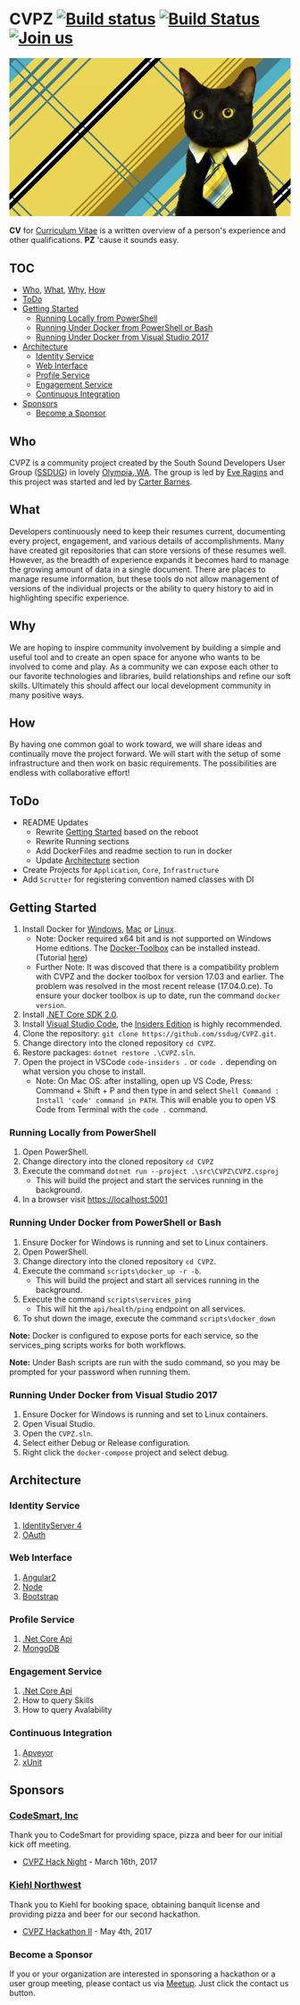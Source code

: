 # CVPZ [![Build status](https://ci.appveyor.com/api/projects/status/rwvr7jl20nw00eiu/branch/master?svg=true)](https://ci.appveyor.com/project/ssdugadmin21923/cvpz/branch/master) [![Build Status](https://travis-ci.org/ssdug/CVPZ.svg?branch=master)](https://travis-ci.org/ssdug/CVPZ) [![Join us](https://wt-3f533296d128037c9af8381221f78dd6-0.sandbox.auth0-extend.com/webtask-slackin/badge.svg)](https://wt-3f533296d128037c9af8381221f78dd6-0.sandbox.auth0-extend.com/webtask-slackin/ssdug-slackin/)


![CVPZ](docs/images/buisness_cat.jpg?raw=true "CVPZ")

**CV** for [Curriculum Vitae](https://en.wikipedia.org/wiki/Curriculum_vitae) is a written overview of a person's experience and other qualifications. **PZ** 'cause it sounds easy.

## TOC

- [Who](#who), [What](#what), [Why](#why), [How](#how)
- [ToDo](#todo)
- [Getting Started](#getting-started)
  - [Running Locally from PowerShell](#running-locally-from-powershell)
  - [Running Under Docker from PowerShell or Bash](#running-under-docker-from-powershell-or-bash)
  - [Running Under Docker from Visual Studio 2017](#running-under-docker-from-visual-studio-2017)
- [Architecture](#architecture)
  - [Identity Service](#identity-service)
  - [Web Interface](#web-interface)
  - [Profile Service](#profile-service)
  - [Engagement Service](#engagement-service)
  - [Continuous Integration](#continuous-integration)
- [Sponsors](#sponsors)
  - [Become a Sponsor](#become-a-sponsor)

## Who

CVPZ is a community project created by the South Sound Developers User Group ([SSDUG](http://ssdug.org)) in lovely [Olympia, WA](http://olympiawa.gov/). The group is led by [Eve Ragins](https://github.com/emragins) and this project was started and led by [Carter Barnes](https://github.com/CarBar).

## What

Developers continuously need to keep their resumes current, documenting every project, engagement, and various details of accomplishments.  Many have created git repositories that can store versions of these resumes well. However, as the breadth of experience expands it becomes hard to manage the growing amount of data in a single document. There are places to manage resume information, but these tools do not allow management of versions of the individual projects or the ability to query history to aid in highlighting specific experience.

## Why

We are hoping to inspire community involvement by building a simple and useful tool and to create an open space for anyone who wants to be involved to come and play. As a community we can expose each other to our favorite technologies and libraries, build relationships and refine our soft skills. Ultimately this should affect our local development community in many positive ways.

## How

By having one common goal to work toward, we will share ideas and continually move the project forward.  We will start with the setup of some infrastructure and then work on basic requirements.  The possibilities are endless with collaborative effort!

## ToDo

- README Updates
  - Rewrite [Getting Started](#getting-started) based on the reboot
  - Rewrite Running sections
  - Add DockerFiles and readme section to run in docker
  - Update [Architecture](#architecture) section
- Create Projects for `Application`, `Core`, `Infrastructure`
- Add `Scrutter` for registering convention named classes with DI

## Getting Started

1. Install Docker for [Windows](https://download.docker.com/win/beta/InstallDocker.msi), [Mac](https://download.docker.com/mac/beta/Docker.dmg) or [Linux](https://docs.docker.com/engine/installation/linux/).
    - Note: Docker required x64 bit and is not supported on Windows Home editions. The [Docker-Toolbox](https://www.docker.com/products/docker-toolbox) can be installed instead. (Tutorial [here](https://docs.docker.com/toolbox/toolbox_install_windows))
    - Further Note: It was discoved that there is a compatibility problem with CVPZ and the docker toolbox for version 17.03 and earlier.  The problem was resolved in the most recent release (17.04.0.ce).  To ensure your docker toolbox is up to date, run the command `docker version`.
1. Install [.NET Core SDK 2.0](https://www.microsoft.com/net/download/core).
1. Install [Visual Studio Code](https://code.visualstudio.com/), the [Insiders Edition](https://code.visualstudio.com/insiders) is highly recommended.
1. Clone the repository: `git clone https://github.com/ssdug/CVPZ.git`.
1. Change directory into the cloned repository `cd CVPZ`.
1. Restore packages: `dotnet restore .\CVPZ.sln`.
1. Open the project in VSCode `code-insiders .` or `code .` depending on what version you chose to install.
    - Note: On Mac OS: after installing, open up VS Code, Press: Command + Shift + P and then type in and select `Shell Command : Install 'code' command in PATH`.  This will enable you to open VS Code from Terminal with the `code .` command.


### Running Locally from PowerShell

1. Open PowerShell.
1. Change directory into the cloned repository `cd CVPZ`
1. Execute the command `dotnet run --project .\src\CVPZ\CVPZ.csproj`
    - This will build the project and start the services running in the background.
1. In a browser visit <https://localhost:5001>

### Running Under Docker from PowerShell or Bash

1. Ensure Docker for Windows is running and set to Linux containers.
1. Open PowerShell.
1. Change directory into the cloned repository `cd CVPZ`.
1. Execute the command `scripts\docker_up -r -b`.
	- This will build the project and start all services running in the background.
1. Execute the command `scripts\services_ping`
	- This will hit the `api/health/ping` endpoint on all services.
1. To shut down the image, execute the command `scripts\docker_down`

**Note:** Docker is configured to expose ports for each service, so the services_ping scripts works for both workflows.

**Note:** Under Bash scripts are run with the sudo command, so you may be prompted for your password when running them.

### Running Under Docker from Visual Studio 2017

1. Ensure Docker for Windows is running and set to Linux containers.
1. Open Visual Studio.
1. Open the `CVPZ.sln`.
1. Select either Debug or Release configuration.
1. Right click the `docker-compose` project and select debug.

## Architecture

### Identity Service

1. [IdentityServer 4](https://github.com/IdentityServer/IdentityServer4)
1. [OAuth](https://oauth.net/2/)

### Web Interface

1. [Angular2](http://learnangular2.com/)
1. [Node](https://nodejs.org/en/)
1. [Bootstrap](https://v4-alpha.getbootstrap.com/)

### Profile Service

1. [.Net Core Api](https://docs.microsoft.com/en-us/dotnet/core/api/)
1. [MongoDB](https://www.mongodb.com/)

### Engagement Service

1. [.Net Core Api](https://docs.microsoft.com/en-us/dotnet/core/api/)
1. How to query Skills
1. How to query Avalability

### Continuous Integration

1. [Apveyor](https://www.appveyor.com/)
1. [xUnit](https://xunit.github.io/)

## Sponsors

### [CodeSmart, Inc](http://codesmartinc.com/)

Thank you to CodeSmart for providing space, pizza and beer for our initial kick off meeting.

- [CVPZ Hack Night](https://www.meetup.com/ssdevelopers/events/238255202/) - March 16th, 2017

### [Kiehl Northwest](http://kiehlnorthwest.com/)

Thank you to Kiehl for booking space, obtaining banquit license and providing pizza and beer for our second hackathon.

- [CVPZ Hackathon II](https://www.meetup.com/ssdevelopers/events/239305202/) - May 4th, 2017

### Become a Sponsor

If you or your organization are interested in sponsoring a hackathon or a user group meeting, please contact us via [Meetup](https://www.meetup.com/ssdevelopers/). Just click the contact us button.
